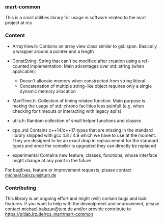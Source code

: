 ### mart-common
This is a small utilities library for usage in software related to the mart project at rcs


### Content

- ArrayView.h:
  Contains an array view class similar to gsl::span. Basically a wrapper around a pointer and a length 
 
- ConstString:
  String that can't be modified after creation using a ref-counted implementation. 
  Main advantages over std::string (when applicable): 
	- Doesn't allocate memory when constructed from string litteral
	- Concatenation of multiple string-like object requires only a single dynamic memory allocation
	
- MartTime.h:
  Collection of timing related function. Main purpose is making the usage of std::chrono facilities less painfull
  (e.g. when checking for timeouts or interacting with legacy api's)

- utils.h:
  Random collection of small helper functions and classes
  
- cpp_std
  Contains c++14/c++17 types that are missing in the standard library shipped with gcc 4.8 / 4.9 which we have to use at the moment. They are designed to be an exact drop in replaccement for the standard types and once the compiler is upgraded they can directly be replaced

- experimental
  Contains new feature, classes, functions, whose interface might change at any point in the future
  
For bugfixes, feature or improvement requests, please contact michael.balszun@tum.de  


### Contributing

This library is an ongoing effort and might (will) contain bugs and lack features. If you want to help with the deveolpment and improvement, please contact michael.balszun@tum.de and/or provide contribute to https://gitlab.lrz.de/rcs_mart/mart-common 

